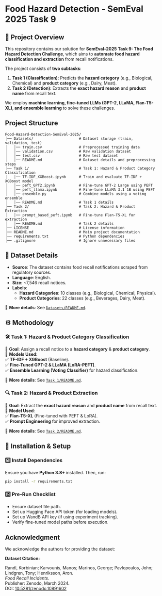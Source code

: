 # Food Hazard Detection - SemEval 2025 Task 9  

## 📌 Project Overview  
This repository contains our solution for **SemEval-2025 Task 9: The Food Hazard Detection Challenge**, which aims to **automate food hazard classification and extraction** from recall notifications.  

The project consists of **two subtasks**:  
1. **Task 1 (Classification)**: Predicts the **hazard category** (e.g., Biological, Chemical) and **product category** (e.g., Dairy, Meat).  
2. **Task 2 (Detection)**: Extracts the **exact hazard reason** and **product name** from recall text.  

We employ **machine learning, fine-tuned LLMs (GPT-2, LLaMA, Flan-T5-XL), and ensemble learning** to solve these challenges.  

## Project Structure
```plaintext
Food-Hazard-Detection-SemEval-2025/ 
│── Datasets/                     # Dataset storage (train, validation, test) 
│   │── train.csv                 # Preprocessed training data 
│   │── validation.csv            # Raw validation dataset 
│   │── test.csv                  # Raw test dataset 
│   │── README.md                 # Dataset details and preprocessing steps 
│── Task 1/                       # Task 1: Hazard & Product Category Classification 
│   │── TF-IDF_XGBoost.ipynb      # Train and evaluate TF-IDF + XGBoost model 
│   │── peft_GPT2.ipynb           # Fine-tune GPT-2 Large using PEFT 
│   │── peft_llama.ipynb          # Fine-tune LLaMA 3.1 1B using PEFT 
│   │── ensemble.py               # Combine models using a voting ensemble 
│   │── README.md                 # Task 1 details 
│── Task 2/                       # Task 2: Hazard & Product Extraction 
│   │── prompt_based_peft.ipynb   # Fine-tune Flan-T5-XL for extraction 
│   │── README.md                 # Task 2 details 
│── LICENSE                       # License information 
│── README.md                     # Main project documentation 
│── requirements.txt              # Python dependencies 
│── .gitignore                    # Ignore unnecessary files
```

## 📂 Dataset Details  
- **Source**: The dataset contains food recall notifications scraped from regulatory sources.  
- **Language**: English.  
- **Size**: ~7,546 recall notices.  
- **Labels**:  
  - **Hazard Categories**: 10 classes (e.g., Biological, Chemical, Physical).  
  - **Product Categories**: 22 classes (e.g., Beverages, Dairy, Meat).  

📌 **More details**: See [`Datasets/README.md`](Datasets/readme.md).  


## ⚙️ Methodology  

### **🛠 Task 1: Hazard & Product Category Classification**  
🔹 **Goal**: Assign a recall notice to a **hazard category** & **product category**.  
🔹 **Models Used**:  
✅ **TF-IDF + XGBoost** (Baseline).  
✅ **Fine-Tuned GPT-2 & LLaMA (LoRA-PEFT)**.  
✅ **Ensemble Learning (Voting Classifier)** for hazard classification.  

📌 **More details**: See [`Task 1/README.md`](https://github.com/madhans476/Food-hazard-detection-SEMEVAL-2025/blob/fda1f55214af673a48ef485a72c563ee9135e17d/Task%201/readme.md).  


### **🔍 Task 2: Hazard & Product Extraction**  
🔹 **Goal**: Extract the **exact hazard reason** and **product name** from recall text.  
🔹 **Model Used**:  
✅ **Flan-T5-XL** (Fine-tuned with PEFT & LoRA).  
✅ **Prompt Engineering** for improved extraction.  

📌 **More details**: See [`Task 2/README.md`](https://github.com/madhans476/Food-hazard-detection-SEMEVAL-2025/blob/fda1f55214af673a48ef485a72c563ee9135e17d/Task%202/readme.md).  


## 🚀 Installation & Setup  

### **1️⃣ Install Dependencies**  
Ensure you have **Python 3.8+** installed. Then, run:  
```bash
pip install -r requirements.txt
```
### 2️⃣ Pre-Run Checklist
- Ensure dataset file path.
- Set up Hugging Face API token (for loading models).
- Set up WandB API key (if using experiment tracking).
- Verify fine-tuned model paths before execution.


## Acknowledgment

We acknowledge the authors for providing the dataset:

**Dataset Citation:**

Randl, Korbinian; Karvounis, Manos; Marinos, George; Pavlopoulos, John; Lindgren, Tony; Henriksson, Aron.  
*Food Recall Incidents*.  
Publisher: Zenodo, March 2024.  
DOI: [10.5281/zenodo.10891602](https://doi.org/10.5281/zenodo.10891602)

